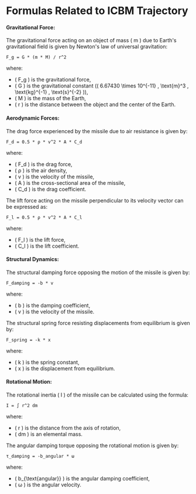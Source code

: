 # Formulas Related to ICBM Trajectory

#### Gravitational Force:
The gravitational force acting on an object of mass \( m \) due to Earth's gravitational field is given by Newton's law of universal gravitation:

```
F_g = G * (m * M) / r^2
```

where:
- \( F_g \) is the gravitational force,
- \( G \) is the gravitational constant (\( 6.67430 \times 10^{-11} \, \text{m}^3 \, \text{kg}^{-1} \, \text{s}^{-2} \)),
- \( M \) is the mass of the Earth,
- \( r \) is the distance between the object and the center of the Earth.

#### Aerodynamic Forces:
The drag force experienced by the missile due to air resistance is given by:

```
F_d = 0.5 * ρ * v^2 * A * C_d
```

where:
- \( F_d \) is the drag force,
- \( ρ \) is the air density,
- \( v \) is the velocity of the missile,
- \( A \) is the cross-sectional area of the missile,
- \( C_d \) is the drag coefficient.

The lift force acting on the missile perpendicular to its velocity vector can be expressed as:

```
F_l = 0.5 * ρ * v^2 * A * C_l
```

where:
- \( F_l \) is the lift force,
- \( C_l \) is the lift coefficient.

#### Structural Dynamics:
The structural damping force opposing the motion of the missile is given by:

```
F_damping = -b * v
```

where:
- \( b \) is the damping coefficient,
- \( v \) is the velocity of the missile.

The structural spring force resisting displacements from equilibrium is given by:

```
F_spring = -k * x
```

where:
- \( k \) is the spring constant,
- \( x \) is the displacement from equilibrium.

#### Rotational Motion:
The rotational inertia \( I \) of the missile can be calculated using the formula:

```
I = ∫ r^2 dm
```

where:
- \( r \) is the distance from the axis of rotation,
- \( dm \) is an elemental mass.

The angular damping torque opposing the rotational motion is given by:

```
τ_damping = -b_angular * ω
```

where:
- \( b_{\text{angular}} \) is the angular damping coefficient,
- \( ω \) is the angular velocity.
